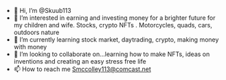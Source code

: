 - 👋 Hi, I’m @Skuub113
- 👀 I’m interested in earning and investing money for a brighter future for my children and wife. Stocks, crypto NFTs . Motorcycles, quads, cars, outdoors nature   
- 🌱 I’m currently learning stock market, daytrading, crypto, making money with money 
- 💞️ I’m looking to collaborate on...learning how to make NFTs, ideas on inventions and creating an easy stress free life
- 📫 How to reach me Smccolley113@comcast.net

<!---
Skuub113/Skuub113 is a ✨ special ✨ repository because its `README.md` (this file) appears on your GitHub profile.
You can click the Preview link to take a look at your changes.
--->
